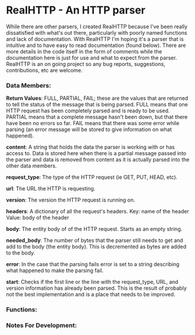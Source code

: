 # RealHTTP - An HTTP parser

While there are other parsers, I created RealHTTP because I've been really dissatisfied with what's out there, particularly with poorly named functions and lack of documentation. With RealHTTP I'm hoping it's a parser that is intuitive and to have easy to read documentation (found below). There are more details in the code itself in the form of comments while the documentation here is just for use and what to expect from the parser. RealHTTP is an on going project so any bug reports, suggestions, contributions, etc are welcome.

### Data Members:

**Return Values**: FULL, PARTIAL, FAIL; these are the values that are returned to tell the status of the message that is being parsed. FULL means that one HTTP request has been completely parsed and is ready to be used. PARTIAL means that a complete message hasn't been down, but that there have been no errors so far. FAIL means that there was some error while parsing (an error message will be stored to give information on what happened). 

**content**: A string that holds the data the parser is working with or has access to. Data is stored here when there is a partial message passed into the parser and data is removed from content as it is actually parsed into the other data members.

**request_type**: The type of the HTTP request (ie GET, PUT, HEAD, etc).

**url**: The URL the HTTP is requesting.

**version**: The version the HTTP request is running on.

**headers**: A dictionary of all the request's headers. Key: name of the header   Value: body of the header

**body**: The entity body of of the HTTP request. Starts as an empty string.

**needed_body**: The number of bytes that the parser still needs to get and add to the body (the entity body). This is decremented as bytes are added to the body.

**error**: In the case that the parsing fails error is set to a string describing what happened to make the parsing fail.

**start**: Checks if the first line or the line with the request_type, URL, and version information has already been parsed. This is the result of probably not the best implementation and is a place that needs to be improved.


### Functions:


### Notes For Development: